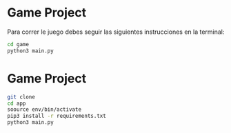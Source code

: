 # Game Project

Para correr le juego debes seguir las siguientes instrucciones en la terminal:

```sh
cd game
python3 main.py
```

# Game Project

```sh
git clone
cd app
soource env/bin/activate
pip3 install -r requirements.txt
python3 main.py
```